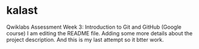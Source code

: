 # kalast
Qwiklabs Assessment Week 3: Introduction to Git and GitHub (Google course)
I am editing the README file. Adding some more details about the project description.
And this is my last attempt so it btter work.
